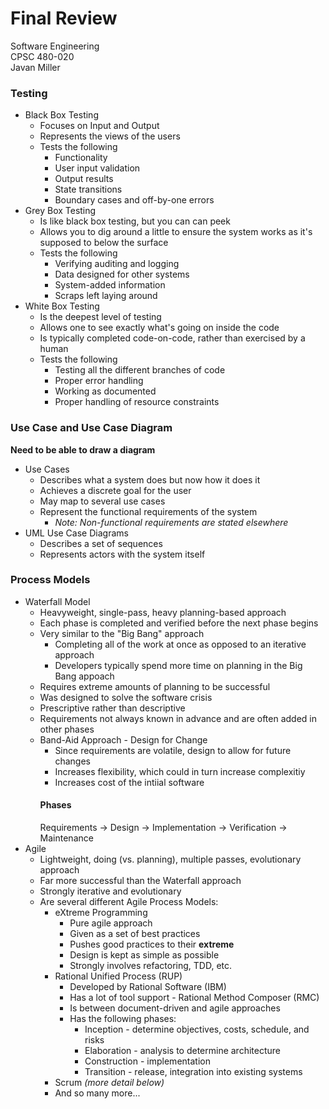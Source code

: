 # Final Review
Software Engineering  
CPSC 480-020  
Javan Miller  

### Testing
- Black Box Testing
    - Focuses on Input and Output
    - Represents the views of the users
    - Tests the following
        - Functionality
        - User input validation
        - Output results
        - State transitions
        - Boundary cases and off-by-one errors
- Grey Box Testing
    - Is like black box testing, but you can can peek
    - Allows you to dig around a little to ensure the system works as it's supposed to below
    the surface
    - Tests the following
        - Verifying auditing and logging
        - Data designed for other systems
        - System-added information
        - Scraps left laying around
- White Box Testing
    - Is the deepest level of testing
    - Allows one to see exactly what's going on inside the code
    - Is typically completed code-on-code, rather than exercised by a human
    - Tests the following
        - Testing all the different branches of code
        - Proper error handling
        - Working as documented
        - Proper handling of resource constraints

### Use Case and Use Case Diagram
**Need to be able to draw a diagram**
- Use Cases
    - Describes what a system does but now how it does it
    - Achieves a discrete goal for the user
    - May map to several use cases
    - Represent the functional requirements of the system 
        - *Note: Non-functional requirements are stated elsewhere*
- UML Use Case Diagrams
    - Describes a set of sequences
    - Represents actors with the system itself

### Process Models
- Waterfall Model
    - Heavyweight, single-pass, heavy planning-based approach
    - Each phase is completed and verified before the next phase begins
    - Very similar to the "Big Bang" approach
        - Completing all of the work at once as opposed to an iterative approach
        - Developers typically spend more time on planning in the Big Bang appoach
    - Requires extreme amounts of planning to be successful
    - Was designed to solve the software crisis
    - Prescriptive rather than descriptive
    - Requirements not always known in advance and are often added in other phases
    - Band-Aid Approach - Design for Change
        - Since requirements are volatile, design to allow for future changes
        - Increases flexibility, which could in turn increase complexitiy
        - Increases cost of the intiial software
        #### Phases
        Requirements -> Design -> Implementation -> Verification -> Maintenance    
- Agile
    - Lightweight, doing (vs. planning), multiple passes, evolutionary approach
    - Far more successful than the Waterfall approach
    - Strongly iterative and evolutionary
    - Are several different Agile Process Models:
        - eXtreme Programming
            - Pure agile approach
            - Given as a set of best practices
            - Pushes good practices to their **extreme**
            - Design is kept as simple as possible
            - Strongly involves refactoring, TDD, etc.
        - Rational Unified Process (RUP)
            - Developed by Rational Software (IBM)
            - Has a lot of tool support - Rational Method Composer (RMC)
            - Is between document-driven and agile approaches
            - Has the following phases:
                - Inception - determine objectives, costs, schedule, and risks
                - Elaboration - analysis to determine architecture
                - Construction - implementation
                - Transition - release, integration into existing systems
        - Scrum *(more detail below)*
        - And so many more...